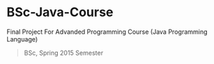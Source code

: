 # BSc-Java-Course

Final Project For Advanded Programming Course (Java Programming Language)

> BSc, Spring 2015 Semester

